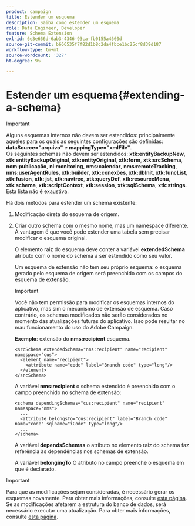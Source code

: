 ```yaml
---
product: campaign
title: Estender um esquema
description: Saiba como estender um esquema
role: Data Engineer, Developer
feature: Schema Extension
exl-id: 6e3e666d-6ab3-4346-93ca-fb0155a4660d
source-git-commit: b666535f7f82d1b8c2da4fbce1bc25cf8d39d187
workflow-type: tm+mt
source-wordcount: '327'
ht-degree: 9%

---
```


# Estender um esquema{#extending-a-schema}

>[!IMPORTANT]
>
>Alguns esquemas internos não devem ser estendidos: principalmente aqueles para os quais as seguintes configurações são definidas:\
>**dataSource=&quot;arquivo&quot;** e **mappingType=&quot;xmlFile&quot;**.\
>Os seguintes schemas não devem ser estendidos: **xtk:entityBackupNew**, **xtk:entityBackupOriginal**, **xtk:entityOriginal**, **xtk:form**, **xtk:srcSchema**, **ncm:publicação**, **nl:monitoring**, **nms:calendar**, **nms:remoteTracking**, **nms:userAgentRules**, **xtk:builder**, **xtk:conexões**, **xtk:dbInit**, **xtk:funcList**, **xtk:fusion**, **xtk: jst**, **xtk:navtree**, **xtk:queryDef**, **xtk:resourceMenu**, **xtk:schema**, **xtk:scriptContext**, **xtk:session**, **xtk:sqlSchema**, **xtk:strings**.
>Esta lista não é exaustiva.

Há dois métodos para estender um schema existente:

1. Modificação direta do esquema de origem.
1. Criar outro schema com o mesmo nome, mas um namespace diferente. A vantagem é que você pode estender uma tabela sem precisar modificar o esquema original.

   O elemento raiz do esquema deve conter a variável **extendedSchema** atributo com o nome do schema a ser estendido como seu valor.

   Um esquema de extensão não tem seu próprio esquema: o esquema gerado pelo esquema de origem será preenchido com os campos do esquema de extensão.

   >[!IMPORTANT]
   >
   >Você não tem permissão para modificar os esquemas internos do aplicativo, mas sim o mecanismo de extensão de esquema. Caso contrário, os schemas modificados não serão considerados no momento das atualizações futuras do aplicativo. Isso pode resultar no mau funcionamento do uso do Adobe Campaign.

   **Exemplo**: extensão do **nms:recipient** esquema.

   ```
   <srcSchema extendedSchema="nms:recipient" name="recipient" namespace="cus">
     <element name="recipient">
       <attribute name="code" label="Branch code" type="long"/>
     </element>
   </srcSchema>
   ```

   A variável **nms:recipient** o schema estendido é preenchido com o campo preenchido no schema de extensão:

   ```
   <schema dependingSchemas="cus:recipient" name="recipient" namespace="nms">
     ...
     <attribute belongsTo="cus:recipient" label="Branch code" name="code" sqlname="iCode" type="long"/>
     ...
   </schema>
   ```

   A variável **dependsSchemas** o atributo no elemento raiz do schema faz referência às dependências nos schemas de extensão.

   A variável **belongingTo** O atributo no campo preenche o esquema em que é declarado.

>[!IMPORTANT]
>
>Para que as modificações sejam consideradas, é necessário gerar os esquemas novamente. Para obter mais informações, consulte [esta página](../../configuration/using/regenerating-schemas.md).\
>Se as modificações afetarem a estrutura do banco de dados, será necessário executar uma atualização. Para obter mais informações, consulte [esta página](../../configuration/using/updating-the-database-structure.md).
